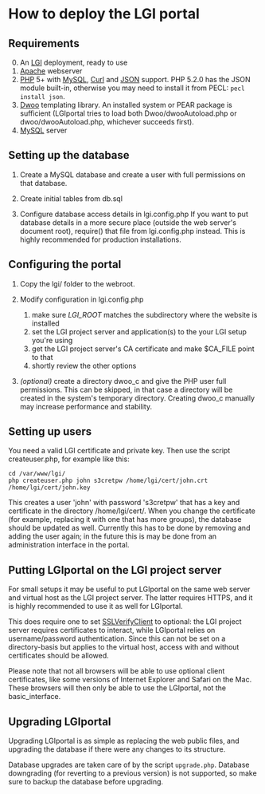 How to deploy the LGI portal
============================

Requirements
------------

0. An [LGI] deployment, ready to use
1. [Apache][] webserver
2. [PHP] 5+ with [MySQL][PHP-MySQL], [Curl][PHP-Curl] and [JSON][PHP-JSON] support.
     PHP 5.2.0 has the JSON module built-in, otherwise you may need to install it
     from PECL: `pecl install json`.
3. [Dwoo][] templating library.
    An installed system or PEAR package is sufficient (LGIportal tries
    to load both Dwoo/dwooAutoload.php or dwoo/dwooAutoload.php,
    whichever succeeds first).
4. [MySQL][] server


Setting up the database
-----------------------

1. Create a MySQL database and create a user with full permissions on that database.

2. Create initial tables from db.sql
       
2. Configure database access details in lgi.config.php
     If you want to put database details in a more secure place (outside the web
     server's document root), require() that file from lgi.config.php instead.
     This is highly recommended for production installations.


Configuring the portal
----------------------

1. Copy the lgi/ folder to the webroot.

2. Modify configuration in lgi.config.php
   1. make sure _LGI_ROOT_ matches the subdirectory where the website is installed
   2. set the LGI project server and application(s) to the your LGI setup you're using
   3. get the LGI project server's CA certificate and make $CA_FILE point to that
   4. shortly review the other options

3. *(optional)* create a directory dwoo_c and give the PHP user full permissions.
     This can be skipped, in that case a directory will be created in the system's
     temporary directory. Creating dwoo_c manually may increase performance
     and stability.


Setting up users
----------------

You need a valid LGI certificate and private key. Then use the script
createuser.php, for example like this:

    cd /var/www/lgi/
    php createuser.php john s3cretpw /home/lgi/cert/john.crt /home/lgi/cert/john.key

This creates a user 'john' with password 's3cretpw' that has a key and certificate in
the directory /home/lgi/cert/.
When you change the certificate (for example, replacing it with one that has more
groups), the database should be updated as well. Currently this has to be done by
removing and adding the user again; in the future this is may be done from an
administration interface in the portal.


Putting LGIportal on the LGI project server
-------------------------------------------

For small setups it may be useful to put LGIportal on the same web server and virtual
host as the LGI project server. The latter requires HTTPS, and it is highly
recommended to use it as well for LGIportal.

This does require one to set [SSLVerifyClient][] to optional: the LGI project server
requires certificates to interact, while LGIportal relies on username/password
authentication. Since this can not be set on a directory-basis but applies to the
virtual host, access with and without certificates should be allowed.

Please note that not all browsers will be able to use optional client certificates,
like some versions of Internet Explorer and Safari on the Mac. These browsers will
then only be able to use the LGIportal, not the basic\_interface.


Upgrading LGIportal
-------------------

Upgrading LGIportal is as simple as replacing the web public files, and upgrading
the database if there were any changes to its structure.

Database upgrades are taken care of by the script `upgrade.php`. Database
downgrading (for reverting to a previous version) is not supported, so make
sure to backup the database before upgrading.


[LGI]: http://gliteui.wks.gorlaeus.net/LGI/
[Apache]: http://httpd.apache.org/
[PHP]: http://php.net/
[PHP-MySQL]: http://php.net/manual/en/book.mysql.php
[PHP-Curl]: http://php.net/manual/en/book.curl.php
[PHP-JSON]: http://php.net/manual/en/book.json.php
[MySQL]: http://www.mysql.org/
[Dwoo]: http://dwoo.org/                
[SSLVerifyClient]: http://httpd.apache.org/docs/current/mod/mod_ssl.html#sslverifyclient

